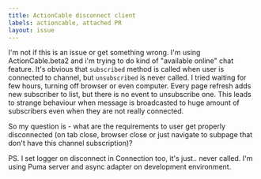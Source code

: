 ```yaml
---
title: ActionCable disconnect client
labels: actioncable, attached PR
layout: issue
---
```


I'm not if this is an issue or get something wrong. I'm using ActionCable.beta2 and i'm trying to do kind of "available online" chat feature. It's obvious that `subscribed` method is called when user is connected to channel, but `unsubscribed` is never called. I tried waiting for few hours, turning off browser or even computer. Every page refresh adds new subscriber to list, but there is no event to unsubscribe one. This leads to strange behaviour when message is broadcasted to huge amount of subscribers even when they are not really connected.

So my question is - what are the requirements to user get properly disconnected (on tab close, browser close or just navigate to subpage that don't have this channel subscription)?

PS. I set logger on disconnect in Connection too, it's just.. never called. I'm using Puma server and async adapter on development environment.

